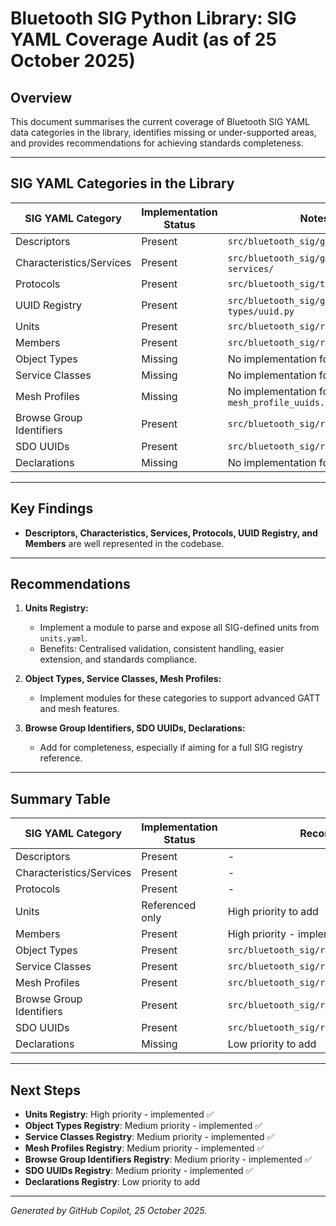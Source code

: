 # Bluetooth SIG Python Library: SIG YAML Coverage Audit (as of 25 October 2025)

## Overview
This document summarises the current coverage of Bluetooth SIG YAML data categories in the library, identifies missing or under-supported areas, and provides recommendations for achieving standards completeness.

---

## SIG YAML Categories in the Library

| SIG YAML Category           | Implementation Status | Notes/Location                                      |
|----------------------------|----------------------|-----------------------------------------------------|
| Descriptors                | Present              | `src/bluetooth_sig/gatt/descriptors/`               |
| Characteristics/Services   | Present              | `src/bluetooth_sig/gatt/characteristics/`, `services/` |
| Protocols                  | Present              | `src/bluetooth_sig/types/protocols.py`              |
| UUID Registry              | Present              | `src/bluetooth_sig/gatt/uuid_registry.py`, `types/uuid.py` |
| Units                      | Present              | `src/bluetooth_sig/registry/units.py` |
| Members                    | Present              | `src/bluetooth_sig/registry/members.py` |
| Object Types               | Missing              | No implementation for `object_types.yaml`            |
| Service Classes            | Missing              | No implementation for `service_class.yaml`           |
| Mesh Profiles              | Missing              | No implementation for `mesh_profile_uuids.yaml`      |
| Browse Group Identifiers   | Present              | `src/bluetooth_sig/registry/browse_groups.py`|
| SDO UUIDs                  | Present              | `src/bluetooth_sig/registry/sdo_uuids.py`|
| Declarations               | Missing              | No implementation for `declarations.yaml`            |

---

## Key Findings

- **Descriptors, Characteristics, Services, Protocols, UUID Registry, and Members** are well represented in the codebase.

---

## Recommendations

1. **Units Registry:**
   - Implement a module to parse and expose all SIG-defined units from `units.yaml`.
   - Benefits: Centralised validation, consistent handling, easier extension, and standards compliance.

2. **Object Types, Service Classes, Mesh Profiles:**
   - Implement modules for these categories to support advanced GATT and mesh features.

3. **Browse Group Identifiers, SDO UUIDs, Declarations:**
   - Add for completeness, especially if aiming for a full SIG registry reference.

---

## Summary Table

| SIG YAML Category           | Implementation Status | Recommendation                |
|----------------------------|----------------------|-------------------------------|
| Descriptors                | Present              | -                             |
| Characteristics/Services   | Present              | -                             |
| Protocols                  | Present              | -                             |
| Units                      | Referenced only      | High priority to add          |
| Members                    | Present              | High priority - implemented |
| Object Types               | Present              | `src/bluetooth_sig/registry/object_types.py` |
| Service Classes            | Present              | `src/bluetooth_sig/registry/service_classes.py` |
| Mesh Profiles              | Present              | `src/bluetooth_sig/registry/mesh_profiles.py` |
| Browse Group Identifiers   | Present              | `src/bluetooth_sig/registry/browse_groups.py` |
| SDO UUIDs                  | Present              | `src/bluetooth_sig/registry/sdo_uuids.py` |
| Declarations               | Missing              | Low priority to add           |

---

## Next Steps
- **Units Registry**: High priority - implemented ✅
- **Object Types Registry**: Medium priority - implemented ✅
- **Service Classes Registry**: Medium priority - implemented ✅
- **Mesh Profiles Registry**: Medium priority - implemented ✅
- **Browse Group Identifiers Registry**: Medium priority - implemented ✅
- **SDO UUIDs Registry**: Medium priority - implemented ✅
- **Declarations Registry**: Low priority to add

---

*Generated by GitHub Copilot, 25 October 2025.*
